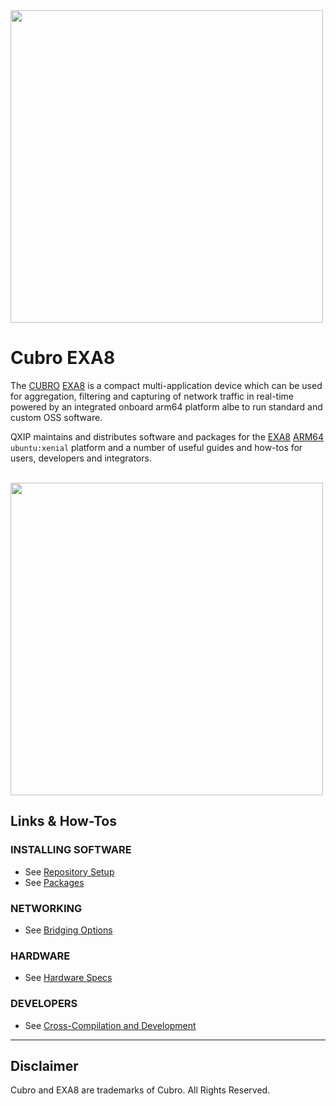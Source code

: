 <img src="http://cubro.org/images/EXA8_Banner.jpg" width=500>


# Cubro EXA8
The [CUBRO](http://www.cubro.com/) [EXA8](http://cubro.org) is a compact multi-application device which can be used for aggregation, filtering and capturing of network traffic in real-time powered by an integrated onboard arm64 platform albe to run standard and custom OSS software. 

QXIP maintains and distributes software and packages for the [EXA8](http://cubro.org) [ARM64](https://github.com/lmangani/EXA8/blob/master/hardware.md) `ubuntu:xenial` platform and a number of useful guides and how-tos for users, developers and integrators.

<br/>

<img src="https://user-images.githubusercontent.com/1423657/54088970-e5ef4f80-4363-11e9-929f-d26cbc484fb8.png" width=500>

## Links & How-Tos
### INSTALLING SOFTWARE
* See [Repository Setup](https://github.com/lmangani/EXA8/blob/master/software.md)
* See [Packages](https://github.com/QXIP/EXA8/tree/master/packages)

### NETWORKING
* See [Bridging Options](https://github.com/lmangani/EXA8/blob/master/bridging.md)

### HARDWARE
* See [Hardware Specs](https://github.com/lmangani/EXA8/blob/master/hardware.md)

### DEVELOPERS
* See [Cross-Compilation and Development](https://github.com/lmangani/EXA8/blob/master/crosscompile.md)

------

## Disclaimer
Cubro and EXA8 are trademarks of Cubro. All Rights Reserved.
